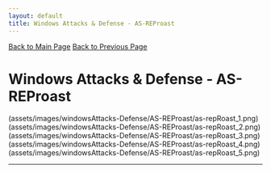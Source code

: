 ```yaml
---
layout: default
title: Windows Attacks & Defense - AS-REProast
---
```

[Back to Main Page](index.html)
[Back to Previous Page](structure/windowsAttacks-Defense/windowsAttacks&Defense.html)
# Windows Attacks & Defense - AS-REProast

(assets/images/windowsAttacks-Defense/AS-REProast/as-repRoast_1.png)
(assets/images/windowsAttacks-Defense/AS-REProast/as-repRoast_2.png)
(assets/images/windowsAttacks-Defense/AS-REProast/as-repRoast_3.png)
(assets/images/windowsAttacks-Defense/AS-REProast/as-repRoast_4.png)
(assets/images/windowsAttacks-Defense/AS-REProast/as-repRoast_5.png)

---